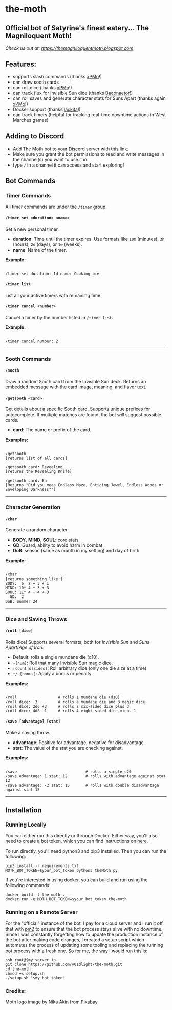 # the-moth

## Official bot of Satyrine's finest eatery... The Magniloquent Moth!

*Check us out at: https://themagniloquentmoth.blogspot.com*

## Features:

- supports slash commands (thanks [xPMo](https://github.com/xPMo)!)
- can draw sooth cards
- can roll dice (thanks [xPMo](https://github.com/xPMo)!)
- can track flux for Invisible Sun dice (thanks [Baconaetor](https://github.com/Baconaetor)!)
- can roll saves and generate character stats for Suns Apart (thanks again [xPMo](https://github.com/xPMo)!)
- Docker support (thanks [lackita](https://github.com/lackita)!)
- can track timers (helpful for tracking real-time downtime actions in West Marches games)

## Adding to Discord
- Add The Moth bot to your Discord server with
[this link](https://discord.com/api/oauth2/authorize?client_id=879736921570557963&permissions=3072&scope=bot).
- Make sure you grant the bot permissions to read and write messages in the channel(s) you want to use it in.
- type `/` in a channel it can access and start exploring!

## Bot Commands
### Timer Commands

All timer commands are under the `/timer` group.

#### `/timer set <duration> <name>`
Set a new personal timer.  
- **duration**: Time until the timer expires. Use formats like `10m` (minutes), `3h` (hours), `2d` (days), or `1w` (weeks).  
- **name**: Name of the timer.  

**Example:**  
```

/timer set duration: 1d name: Cooking pie

```

#### `/timer list`
List all your active timers with remaining time.  

#### `/timer cancel <number>`
Cancel a timer by the number listed in `/timer list`.  

**Example:**  
```

/timer cancel number: 2

```

---

### Sooth Commands

#### `/sooth`
Draw a random Sooth card from the Invisible Sun deck. Returns an embedded message with the card image, meaning, and flavor text.  

#### `/getsooth <card>`
Get details about a specific Sooth card. Supports unique prefixes for autocomplete. If multiple matches are found, the bot will suggest possible cards.  
- **card**: The name or prefix of the card.  

**Examples:**  
```

/getsooth
[returns list of all cards]

/getsooth card: Revealing
[returns the Revealing Knife]

/getsooth card: En
[Returns "Did you mean Endless Maze, Enticing Jewel, Endless Woods or Enveloping Darkness?"]

```

---

### Character Generation

#### `/char`
Generate a random character.
- **BODY**, **MIND**, **SOUL**: core stats
- **GD**: Guard, ability to avoid harm in combat
- **DoB**: season (same as month in my setting) and day of birth

**Example:**  
```

/char
[returns something like:]
BODY:  6  2 + 3 + 1
MIND: 10* 4 + 3 + 3
SOUL: 11* 4 + 4 + 3
  GD:  2
DoB: Summer 24

```

---

### Dice and Saving Throws

#### `/roll [dice]`
Rolls dice! Supports several formats, both for *Invisible Sun* and *Suns Apart*/*Age of Iron*:
- Default: rolls a single mundane die (d10).  
- `+[num]`: Roll that many Invisible Sun magic dice.  
- `[count]d[sides]`: Roll arbitrary dice (only one die size at a time).  
- `+/-[bonus]`: Apply a bonus or penalty.  

**Examples:**  
```

/roll                  # rolls 1 mundane die (d10)
/roll dice: +3         # rolls a mundane die and 3 magic dice
/roll dice: 2d6 +3     # rolls 2 six-sided dice plus 3
/roll dice: 4d8 -1     # rolls 4 eight-sided dice minus 1

```

#### `/save [advantage] [stat]`
Make a saving throw.  
- **advantage**: Positive for advantage, negative for disadvantage.  
- **stat**: The value of the stat you are checking against.  

**Examples:**  
```

/save                              # rolls a single d20
/save advantage: 1 stat: 12        # rolls with advantage against stat 12
/save advantage: -2 stat: 15       # rolls with double disadvantage against stat 15

```

---

## Installation
### Running Locally
You can either run this directly or through Docker. Either way, you'll
also need to create a bot token, which you can find instructions on
[here](https://www.writebots.com/discord-bot-token/).

To run directly, you'll need python3 and pip3 installed. Then you can run the following:

``` shell
pip3 install -r requirements.txt
MOTH_BOT_TOKEN=$your_bot_token python3 theMoth.py
```

If you're interested in using docker, you can build and run using the following commands:

``` shell
docker build -t the-moth .
docker run -e MOTH_BOT_TOKEN=$your_bot_token the-moth
```

### Running on a Remote Server
For the "official" instance of the bot, I pay for a cloud server and I run it off that with [pm2](https://www.npmjs.com/package/pm2) to ensure that the bot process stays alive with no downtime. Since I was constantly forgetting how to update the production instance of the bot after making code changes, I created a setup script which automates the process of updating some tooling and replacing the running bot process with a fresh one. So for me, the way I would run this is:

``` shell
ssh root@$my_server_ip
git clone https://github.com/v01dlight/the-moth.git
cd the-moth
chmod +x setup.sh
./setup.sh "$my_bot_token"
```

### Credits:
Moth logo image by <a href="https://pixabay.com/users/nika_akin-13521770/?utm_source=link-attribution&amp;utm_medium=referral&amp;utm_campaign=image&amp;utm_content=4658451">Nika Akin</a> from <a href="https://pixabay.com/?utm_source=link-attribution&amp;utm_medium=referral&amp;utm_campaign=image&amp;utm_content=4658451">Pixabay</a>.

